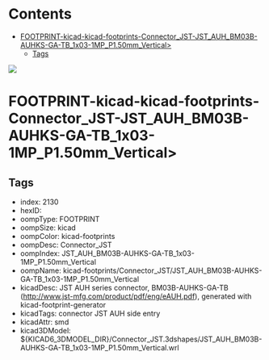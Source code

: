



Contents
========

* [FOOTPRINT-kicad-kicad-footprints-Connector_JST-JST_AUH_BM03B-AUHKS-GA-TB_1x03-1MP_P1.50mm_Vertical>](#footprint-kicad-kicad-footprints-connector_jst-jst_auh_bm03b-auhks-ga-tb_1x03-1mp_p150mm_vertical)
	* [Tags](#tags)
  
![][im]
# FOOTPRINT-kicad-kicad-footprints-Connector_JST-JST_AUH_BM03B-AUHKS-GA-TB_1x03-1MP_P1.50mm_Vertical>

## Tags

- index: 2130
- hexID: 
- oompType: FOOTPRINT
- oompSize: kicad
- oompColor: kicad-footprints
- oompDesc: Connector_JST
- oompIndex: JST_AUH_BM03B-AUHKS-GA-TB_1x03-1MP_P1.50mm_Vertical
- oompName: kicad-footprints/Connector_JST/JST_AUH_BM03B-AUHKS-GA-TB_1x03-1MP_P1.50mm_Vertical
- kicadDesc: JST AUH series connector, BM03B-AUHKS-GA-TB (http://www.jst-mfg.com/product/pdf/eng/eAUH.pdf), generated with kicad-footprint-generator
- kicadTags: connector JST AUH side entry
- kicadAttr: smd
- kicad3DModel: ${KICAD6_3DMODEL_DIR}/Connector_JST.3dshapes/JST_AUH_BM03B-AUHKS-GA-TB_1x03-1MP_P1.50mm_Vertical.wrl



[im]: image.png
